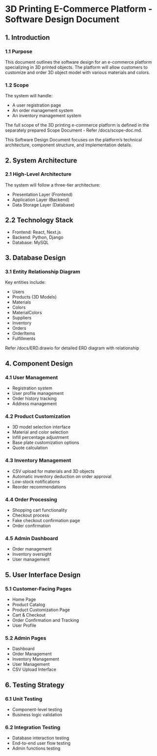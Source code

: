 # 3D Printing E-Commerce Platform - Software Design Document


## 1. Introduction

### 1.1 Purpose

This document outlines the software design for an e-commerce platform specializing in 3D printed objects. The platform will allow customers to customize and order 3D object model with various materials and colors.

### 1.2 Scope

The system will handle:

+ A user registration page
+ An order management system 
+ An inventory management system 

The full scope of the 3D printing e-commerce platform is defined in the separately prepared Scope Document - Refer /docs/scope-doc.md.

This Software Design Document focuses on the platform’s technical architecture, component structure, and implementation details.


## 2. System Architecture

### 2.1 High-Level Architecture

The system will follow a three-tier architecture:

- Presentation Layer (Frontend)
- Application Layer (Backend)
- Data Storage Layer (Database)

## 2.2 Technology Stack
+ Frontend: React, Next.js
+ Backend: Python, Django
+ Database: MySQL


## 3. Database Design

### 3.1 Entity Relationship Diagram

Key entities include:
+ Users
+ Products (3D Models)
+ Materials
+ Colors
+ MaterialColors
+ Suppliers
+ Inventory
+ Orders
+ OrderItems
+ Fulfillments

Refer /docs/ERD.drawio for detailed ERD diagram with relationship


## 4. Component Design

### 4.1 User Management
+ Registration system
+ User profile management
+ Order history tracking
+ Address management

### 4.2 Product Customization
+ 3D model selection interface
+ Material and color selection
+ Infill percentage adjustment
+ Base plate customization options
+ Quote calculation
  
### 4.3 Inventory Management
+ CSV upload for materials and 3D objects
+ Automatic inventory deduction on order approval
+ Low-stock notifications
+ Reorder recommendations

### 4.4 Order Processing
+ Shopping cart functionality
+ Checkout process
+ Fake checkout confirmation page
+ Order confirmation

### 4.5 Admin Dashboard
+ Order management
+ Inventory oversight
+ User management


## 5. User Interface Design

### 5.1 Customer-Facing Pages
+ Home Page
+ Product Catalog
+ Product Customization Page
+ Cart & Checkout
+ Order Confirmation and Tracking
+ User Profile

### 5.2 Admin Pages
+ Dashboard
+ Order Management
+ Inventory Management
+ User Management
+ CSV Upload Interface


## 6. Testing Strategy

### 6.1 Unit Testing
+ Component-level testing
+ Business logic validation

### 6.2 Integration Testing
+ Database interaction testing
+ End-to-end user flow testing
+ Admin functions testing



